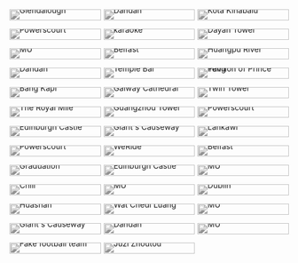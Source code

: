 <body>
<div id="gallery" >
   <img class="drawing" src="https://s2.loli.net/2022/08/05/tBJmQDA5ZOhMwN6.jpg" alt="Glendalough" title="Glendalough,Ireland &#10;2021-10-10">
   <img class="drawing" src="https://s2.loli.net/2022/08/05/Qof4unCSsgJdMIR.jpg" alt="Powerscourt" title="Powerscourt Gardens,Dublin,Ireland &#10;2021-10-29">
   <img class="drawing" src="https://s2.loli.net/2022/08/05/H4Zq6MD9hd7wkgQ.jpg" alt="MU" title="Maynooth,Ireland &#10;2021-9-12">
   <img class="drawing" src="https://s2.loli.net/2022/08/05/UukTsqDH65GvYPS.jpg" alt="Dandan" title="Xiamen,China &#10;2019-9-8">
   <img class="drawing" src="https://s2.loli.net/2022/08/05/YoFHLUgAMVRrBsC.jpg" alt="Bang Kapi" title="Bangkok,Thailand &#10;2018-4-26">
   <img class="drawing" src="https://s2.loli.net/2022/08/05/cYulvI7krmn12ya.jpg" alt="The Royal Mile" title="Edinburgh,Scotland &#10;2020-1-30">
   <img class="drawing" src="https://s2.loli.net/2022/08/05/xAWR8Xe4gUM7IPS.jpg" alt="Edinburgh Castle" title="Edinburgh,Scotland &#10;2020-1-30">
   <img class="drawing" src="https://s2.loli.net/2022/08/05/JfoUqKOPHuWFnN8.jpg" alt="Powerscourt" title="Powerscourt Gardens,Ireland &#10;2021-10-29">
   <img class="drawing" src="https://s2.loli.net/2022/08/05/r9hAQTGvE64BwP5.jpg" alt="Graduation" title="Xiamen,China &#10;2018-10-30">
   <img class="drawing" src="https://s2.loli.net/2022/08/05/V6l7kh4Hf3YWZbF.jpg" alt="Chill" title="Phuket,Thailand &#10;2018-9-23">
   <img class="drawing" src="https://s2.loli.net/2022/08/05/A6gM792laK8bDLT.jpg" alt="Huashan" title="Xi'an &#10;2020-5-30">
   <img class="drawing" src="https://s2.loli.net/2022/08/05/nBtQleKDMzuIyFJ.jpg" alt="Giant's Causeway " title="Belfast,Northern Ireland &#10;2021-12-28">
   <img class="drawing" src="https://s2.loli.net/2022/08/05/3RTYpW59MEnldXU.jpg" alt="Fake football team" title="Howth,Dublin,Ireland &#10;2021-10-3">
   <img class="drawing" src="https://s2.loli.net/2022/08/05/hZDuPHLCtbjK581.jpg" alt="Dandan" title="Xiamen,China &#10;2020-3-8">
   <img class="drawing" src="https://s2.loli.net/2022/08/05/jWwxUTqFV4uty5J.jpg" alt="karaoke" title="Maynooth,Ireland &#10;2022-7-6">
   <img class="drawing" src="https://s2.loli.net/2022/08/05/sD2kUZ8Ad4IcMXV.jpg" alt="Belfast" title="Belfast,Northern Ireland &#10;2021-12-27">
   <img class="drawing" src="https://s2.loli.net/2022/08/05/bD6HA9eVJdLimBq.jpg" alt="Temple Bar" title="Dublin,Ireland &#10;2021-9-14">
   <img class="drawing" src="https://s2.loli.net/2022/08/05/8tIAlG9RLar2wzx.jpg" alt="Galway Cathedral" title="Galway,Ireland &#10;2022-4-16">
   <img class="drawing" src="https://s2.loli.net/2022/08/05/WVNF1RwXbhsLlIG.jpg" alt="Guangzhou Tower" title="Guangzhou,China &#10;2021-8-8">
   <img class="drawing" src="https://s2.loli.net/2022/08/05/4BbEZHVXPnpR1Fz.jpg" alt="Giant's Causeway " title="Belfast,Northern Ireland &#10;2021-12-28">
   <img class="drawing" src="https://s2.loli.net/2022/08/05/ao1C4V5iGXcvmMY.jpg" alt="WeRide" title="Guangzhou,China &#10;2021-7-6">
   <img class="drawing" src="https://s2.loli.net/2022/08/05/PfUSqNa1bXtcDVv.jpg" alt="Edinburgh Castle" title="Edinburgh,Scotland &#10;2020-1-30">
   <img class="drawing" src="https://s2.loli.net/2022/08/05/qcKutbsn4PBQUhx.jpg" alt="MU" title="Maynooth,Ireland &#10;2021-9-12">
   <img class="drawing" src="https://s2.loli.net/2022/08/05/3AQkP51TOZflueh.jpg" alt="Wat Chedi Luang" title="Chiang Mai,Thailand &#10;2018-4-22">
   <img class="drawing" src="https://s2.loli.net/2022/08/05/9Lcqo5wOQztyCih.jpg" alt="Dandan" title="Xiamen,China &#10;2019-12-15">
   <img class="drawing" src="https://s2.loli.net/2022/08/05/uGoUl9mYEVr47Lt.jpg" alt="Juzi Zhoutou" title="Changsha,China &#10;2018-11-28">
   <img class="drawing" src="https://s2.loli.net/2022/08/05/NtnoiAk4RE18G9Z.jpg" alt="Kota Kinabalu" title="Kota Kinabalu,Malaysia &#10;2019-3-4">
   <img class="drawing" src="https://s2.loli.net/2022/08/05/FTfu2jSZtNC9LJP.jpg" alt="Dayan Tower" title="Xi'an,China &#10;2020-5-30">
   <img class="drawing" src="https://s2.loli.net/2022/08/05/qoGNlDCOTcfxWZu.jpg" alt="Huangpu River" title="Shanghai,China &#10;2017-10-5">
   <img class="drawing" src="https://s2.loli.net/2022/08/05/N8HDsYdXBjnbUKR.jpg" alt="Pavilion of Prince Teng" title="Nanchang,China &#10;2019-6-9">
   <img class="drawing" src="https://s2.loli.net/2022/08/05/2p5YdJFUC7NGETI.jpg" alt="Twin Tower" title="Kuala lumpur,Malaysia &#10;2019-3-9">
   <img class="drawing" src="https://s2.loli.net/2022/08/05/1OrT4bYstpxk8dJ.jpg" alt="Powerscourt" title="Powerscourt Gardens,Ireland &#10;2021-10-29">
   <img class="drawing" src="https://s2.loli.net/2022/08/12/YGJhFCRezgtndIc.jpg" alt="Lankawi" title="Langkawi,Malaysia &#10;2019-3-7">
   <img class="drawing" src="https://s2.loli.net/2022/08/12/62EAdIxlRFvyV3K.jpg" alt="Belfast" title="Belfast,Northern Ireland &#10;2021-12-27">
   <img class="drawing" src="https://s2.loli.net/2022/09/10/RE3dk5TcOgrhGIK.jpg" alt="MU" title="Maynooth,Ireland &#10;2022-09-07">
   <img class="drawing" src="https://s2.loli.net/2022/09/10/q7E9BLHOIR2XFMP.jpg" alt="Dublin" title="Dublin, Ireland &#10;2021-09-18">
   <img class="drawing" src="https://s2.loli.net/2022/09/10/pBvVL6NEOQgrtTw.jpg" alt="MU" title="Maynooth,Ireland &#10;2022-09-07">
   <img class="drawing" src="https://s2.loli.net/2022/09/10/19INptRHwUPiLga.jpg" alt="MU" title="Maynooth,Ireland &#10;2022-09-07">
</div> 
 </body>
</html>

<style>
    #gallery {
    line-height:0;
    -webkit-column-count:4; /* split it into 5 columns */
    -webkit-column-gap:5px; /* give it a 5px gap between columns */
    -moz-column-count:5;
    -moz-column-gap:5px;
    column-count:4;
    column-gap:5px;
 }
    #gallery img {
    width: 100% !important;
    height: auto !important;
    filter: grayscale(100%);
    transition: filter 0.5s;
    margin-bottom:5px; /* to match column gap */
 }
 @media (max-width: 1200px) {
    #gallery {
     -moz-column-count:    4;
     -webkit-column-count: 4;
     column-count:         4;
    }
 }
 @media (max-width: 1000px) {
    #gallery {
     -moz-column-count:    3;
     -webkit-column-count: 3;
     column-count:         3;
    }
 }
 @media (max-width: 800px) {
    #gallery {
     -moz-column-count:    3;
     -webkit-column-count: 3;
     column-count:         3;
    }
 }
 @media (max-width: 400px) {
    #gallery {
     -moz-column-count:    2;
     -webkit-column-count: 2;
     column-count:         2;
    }
 }
#gallery img:hover {
    filter:none;
 }

		*{
			margin: 0;
			padding: 0;
		}
		.drawing{
			width: 100px;
			margin: 10px;
		}
		.drawing:hover{
			cursor: zoom-in;
		}
		.wrapper{
			position: fixed;
			top: 0;
			right: 0;
			bottom: 0;
			left: 0;
			z-index: 999;
			background-repeat: no-repeat;
			background-attachment: fixed;
			background-position: center;
			background-color: rgba(52, 52, 52, 0.8);
			background-size: 50%;
		}
		.wrapper:hover{
			cursor: zoom-out;
		}
</style>

<script src="../about/jquery-3.3.1.min.js"></script>
<script>
    $(function(){
        $('.drawing').click(function(){
            $(this).after("<div class='wrapper'></div>");
            var imgSrc = $(this).attr('src');
            $(".wrapper").css("background-image", "url(" + imgSrc + ")");
            $('.wrapper').fadeIn(1000);
            $('.wrapper').click(function(){
                $('.wrapper').fadeOut(1000).remove();
            });
        });
    });
    var cards = $(".drawing");
    for(var i = 0; i < cards.length; i++){
    var target = Math.floor(Math.random() * cards.length -1) + 1;
    var target2 = Math.floor(Math.random() * cards.length -1) +1;
    cards.eq(target).before(cards.eq(target2));
}
</script>
